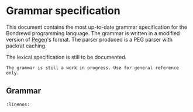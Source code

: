 Grammar specification
=====================

This document contains the most up-to-date grammar specification for the
Bondrewd programming language. The grammar is written in a modified version of
[Pegen](https://we-like-parsers.github.io/pegen/)'s format. The parser produced
is a PEG parser with packrat caching.

The lexical specification is still to be documented.

```{note}
The grammar is still a work in progress. Use for general reference only.
```

## Grammar
```{literalinclude} ../../grammar/bondrewd.gram
:linenos:
```
